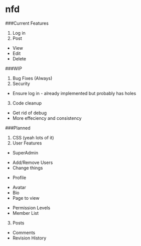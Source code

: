 nfd
===
###Current Features
1. Log in
2. Post
 * View
 * Edit
 * Delete

###WIP
1. Bug Fixes (Always)
2. Security
  * Ensure log in - already implemented but probably has holes
3. Code cleanup
  * Get rid of debug
  * More effeciency and consistency

###Planned
1. CSS (yeah lots of it)
2. User Features
 * SuperAdmin
  - Add/Remove Users
  - Change things
 * Profile
  - Avatar
  - Bio
  - Page to view
 * Permission Levels
 * Member List
3. Posts
 * Comments
 * Revision History
